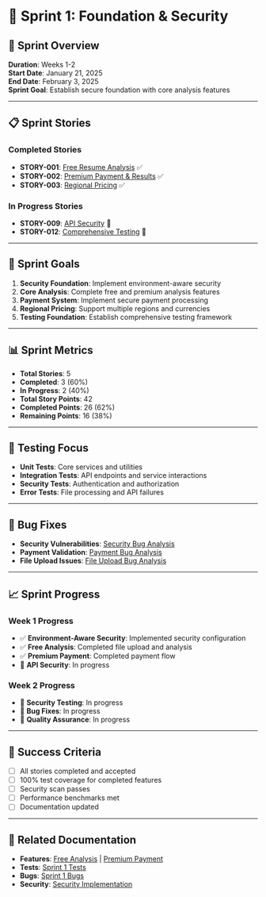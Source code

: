 # 🚀 **Sprint 1: Foundation & Security**

## 📅 **Sprint Overview**
**Duration**: Weeks 1-2  
**Start Date**: January 21, 2025  
**End Date**: February 3, 2025  
**Sprint Goal**: Establish secure foundation with core analysis features  

---

## 📋 **Sprint Stories**

### **Completed Stories**
- **STORY-001**: [Free Resume Analysis](../features/free-analysis.md) ✅
- **STORY-002**: [Premium Payment & Results](../features/premium-payment.md) ✅
- **STORY-003**: [Regional Pricing](../features/regional-pricing.md) ✅

### **In Progress Stories**
- **STORY-009**: [API Security](../features/api-security.md) 🔄
- **STORY-012**: [Comprehensive Testing](../features/comprehensive-testing.md) 🔄

---

## 🎯 **Sprint Goals**
1. **Security Foundation**: Implement environment-aware security
2. **Core Analysis**: Complete free and premium analysis features
3. **Payment System**: Implement secure payment processing
4. **Regional Pricing**: Support multiple regions and currencies
5. **Testing Foundation**: Establish comprehensive testing framework

---

## 📊 **Sprint Metrics**
- **Total Stories**: 5
- **Completed**: 3 (60%)
- **In Progress**: 2 (40%)
- **Total Story Points**: 42
- **Completed Points**: 26 (62%)
- **Remaining Points**: 16 (38%)

---

## 🧪 **Testing Focus**
- **Unit Tests**: Core services and utilities
- **Integration Tests**: API endpoints and service interactions
- **Security Tests**: Authentication and authorization
- **Error Tests**: File processing and API failures

---

## 🐛 **Bug Fixes**
- **Security Vulnerabilities**: [Security Bug Analysis](../bugs/security-bugs.md)
- **Payment Validation**: [Payment Bug Analysis](../bugs/payment-bugs.md)
- **File Upload Issues**: [File Upload Bug Analysis](../bugs/file-upload-bugs.md)

---

## 📈 **Sprint Progress**

### **Week 1 Progress**
- ✅ **Environment-Aware Security**: Implemented security configuration
- ✅ **Free Analysis**: Completed file upload and analysis
- ✅ **Premium Payment**: Completed payment flow
- 🔄 **API Security**: In progress

### **Week 2 Progress**
- 🔄 **Security Testing**: In progress
- 🔄 **Bug Fixes**: In progress
- 🔄 **Quality Assurance**: In progress

---

## 🎯 **Success Criteria**
- [ ] All stories completed and accepted
- [ ] 100% test coverage for completed features
- [ ] Security scan passes
- [ ] Performance benchmarks met
- [ ] Documentation updated

---

## 🔗 **Related Documentation**
- **Features**: [Free Analysis](../features/free-analysis.md) | [Premium Payment](../features/premium-payment.md)
- **Tests**: [Sprint 1 Tests](../tests/sprint-1-tests.md)
- **Bugs**: [Sprint 1 Bugs](../bugs/sprint-1-bugs.md)
- **Security**: [Security Implementation](../features/api-security.md)
